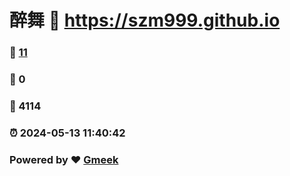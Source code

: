 # 醉舞 :link: https://szm999.github.io 
### :page_facing_up: [11](https://szm999.github.io/tag.html) 
### :speech_balloon: 0 
### :hibiscus: 4114 
### :alarm_clock: 2024-05-13 11:40:42 
### Powered by :heart: [Gmeek](https://github.com/Meekdai/Gmeek)
